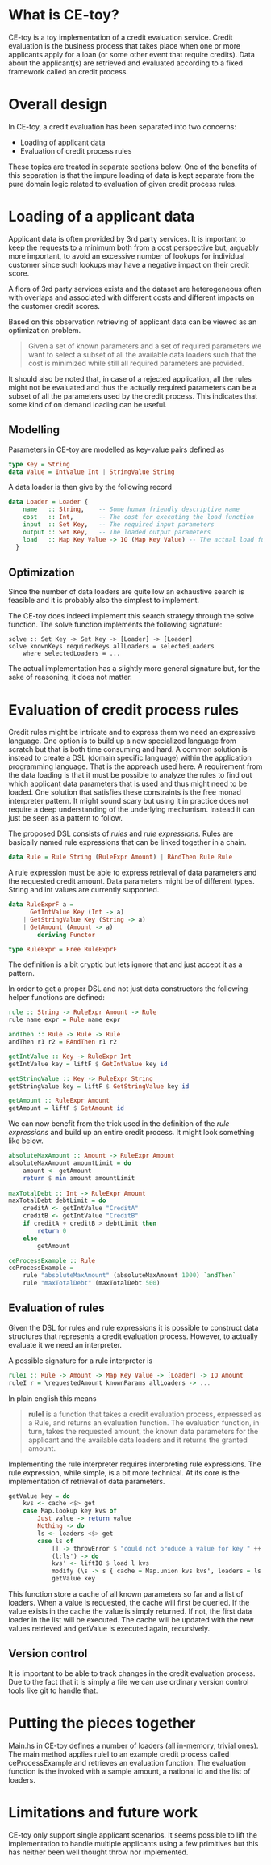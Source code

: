 # What is CE-toy?

CE-toy is a toy implementation of a credit evaluation service. Credit evaluation is the business process that takes place when one or more applicants apply for a loan (or some other event that require credits). Data about the applicant(s) are retrieved and evaluated according to a fixed framework called an credit process.

# Overall design

In CE-toy, a credit evaluation has been separated into two concerns:

* Loading of applicant data
* Evaluation of credit process rules

These topics are treated in separate sections below. One of the benefits of this separation is that the impure loading of data is kept separate from the pure domain logic related to evaluation of given credit process rules.

# Loading of a applicant data

Applicant data is often provided by 3rd party services. It is important to keep the requests to a minimum both from a cost perspective but, arguably more important, to avoid an excessive number of lookups for individual customer since such lookups may have a negative impact on their credit score.

A flora of 3rd party services exists and the dataset are heterogeneous often with overlaps and associated with different costs and different impacts on the customer credit scores. 

Based on this observation retrieving of applicant data can be viewed as an optimization problem.

> Given a set of known parameters and a set of required parameters we want to select a subset of all the available data loaders such that the cost is minimized while still all required parameters are provided.

It should also be noted that, in case of a rejected application, all the rules might not be evaluated and thus the actually required parameters can be a subset of all the parameters used by the credit process. This indicates that some kind of on demand loading can be useful.

## Modelling

Parameters in CE-toy are modelled as key-value pairs defined as

```haskell
type Key = String
data Value = IntValue Int | StringValue String
```

A data loader is then give by the following record

```haskell
data Loader = Loader { 
    name   :: String,    -- Some human friendly descriptive name
    cost   :: Int,       -- The cost for executing the load function 
    input  :: Set Key,   -- The required input parameters
    output :: Set Key,   -- The loaded output parameters
    load   :: Map Key Value -> IO (Map Key Value) -- The actual load function. The input dictionary is assumed to define all input keys and the output dictionary should define all output keys. The load function allows for arbitrary IO side effects.
  }
```

## Optimization

Since the number of data loaders are quite low an exhaustive search is feasible and it is probably also the simplest to implement.

The CE-toy does indeed implement this search strategy through the solve function. The solve function implements the following signature:

```
solve :: Set Key -> Set Key -> [Loader] -> [Loader]
solve knownKeys requiredKeys allLoaders = selectedLoaders
    where selectedLoaders = ...
```

The actual implementation has a slightly more general signature but, for the sake of reasoning, it does not matter.

# Evaluation of credit process rules

Credit rules might be intricate and to express them we need an expressive language. One option is to build up a new specialized language from scratch but that is both time consuming and hard. A common solution is instead to create a DSL (domain specific language) within the application programming language. That is the approach used here. A requirement from the data loading is that it must be possible to analyze the rules to find out which applicant data parameters that is used and thus might need to be loaded. One solution that satisfies these constraints is the free monad interpreter pattern. It might sound scary but using it in practice does not require a deep understanding of the underlying mechanism. Instead it can just be seen as a pattern to follow.

The proposed DSL consists of *rules* and *rule expressions*. Rules are basically named rule expressions that can be linked together in a chain. 

```haskell
data Rule = Rule String (RuleExpr Amount) | RAndThen Rule Rule
```

A rule expression must be able to express retrieval of data parameters and the requested credit amount. Data parameters might be of different types. String and int values are currently supported.

```haskell
data RuleExprF a = 
      GetIntValue Key (Int -> a) 
    | GetStringValue Key (String -> a)
    | GetAmount (Amount -> a)  
        deriving Functor

type RuleExpr = Free RuleExprF
```

The definition is a bit cryptic but lets ignore that and just accept it as a pattern. 

In order to get a proper DSL and not just data constructors the following helper functions are defined:

```haskell
rule :: String -> RuleExpr Amount -> Rule
rule name expr = Rule name expr

andThen :: Rule -> Rule -> Rule
andThen r1 r2 = RAndThen r1 r2

getIntValue :: Key -> RuleExpr Int
getIntValue key = liftF $ GetIntValue key id

getStringValue :: Key -> RuleExpr String
getStringValue key = liftF $ GetStringValue key id

getAmount :: RuleExpr Amount
getAmount = liftF $ GetAmount id
```

We can now benefit from the trick used in the definition of the *rule expressions* and build up an entire credit process. It might look something like below.

```haskell
absoluteMaxAmount :: Amount -> RuleExpr Amount
absoluteMaxAmount amountLimit = do
    amount <- getAmount
    return $ min amount amountLimit
        
maxTotalDebt :: Int -> RuleExpr Amount
maxTotalDebt debtLimit = do
    creditA <- getIntValue "CreditA"
    creditB <- getIntValue "CreditB"
    if creditA + creditB > debtLimit then
        return 0
    else
        getAmount

ceProcessExample :: Rule
ceProcessExample =
    rule "absoluteMaxAmount" (absoluteMaxAmount 1000) `andThen`
    rule "maxTotalDebt" (maxTotalDebt 500)
```

## Evaluation of rules

Given the DSL for rules and rule expressions it is possible to construct data structures that represents a credit evaluation process. However, to actually evaluate it we need an interpreter.

A possible signature for a rule interpreter is

```haskell
ruleI :: Rule -> Amount -> Map Key Value -> [Loader] -> IO Amount
ruleI r = \requestedAmount knownParams allLoaders -> ...
```

In plain english this means

> **ruleI** is a function that takes a credit evaluation process, expressed as a Rule, and returns an evaluation function. The evaluation function, in turn, takes the requested amount, the known data parameters for the applicant and the available data loaders and it returns the granted amount.

Implementing the rule interpreter requires interpreting rule expressions. The rule expression, while simple, is a bit more technical. At its core is the implementation of retrieval of data parameters.

```haskell
getValue key = do
    kvs <- cache <$> get
    case Map.lookup key kvs of
        Just value -> return value
        Nothing -> do
        ls <- loaders <$> get
        case ls of
            [] -> throwError $ "could not produce a value for key " ++ key
            (l:ls') -> do
            kvs' <- liftIO $ load l kvs          
            modify (\s -> s { cache = Map.union kvs kvs', loaders = ls' })
            getValue key
```

This function store a cache of all known parameters so far and a list of loaders. When a value is requested, the cache will first be queried. If the value exists in the cache the value is simply returned. If not, the first data loader in the list will be executed. The cache will be updated with the new values retrieved and getValue is executed again, recursively.

## Version control

It is important to be able to track changes in the credit evaluation process. Due to the fact that it is simply a file we can use ordinary version control tools like git to handle that.

# Putting the pieces together

Main.hs in CE-toy defines a number of loaders (all in-memory, trivial ones). The main method applies ruleI to an example credit process called ceProcessExample and retrieves an evaluation function. The evaluation function is the invoked with a sample amount, a national id and the list of loaders.

# Limitations and future work

CE-toy only support single applicant scenarios. It seems possible to lift the implementation to handle multiple applicants using a few primitives but this has neither been well thought throw nor implemented.
